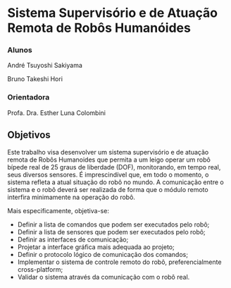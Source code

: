 # Sistema Supervisório e de Atuação Remota de Robôs Humanóides

### Alunos
André Tsuyoshi Sakiyama

Bruno Takeshi Hori

### Orientadora
Profa. Dra. Esther Luna Colombini

## Objetivos

Este trabalho visa desenvolver um sistema supervisório e de atuação remota de Robôs Humanoides que permita a um leigo operar um robô bípede real de 25 graus de liberdade (DOF), monitorando, em tempo real, seus diversos sensores. É imprescindível que, em todo o momento, o sistema refleta a atual situação do robô no mundo. A comunicação entre o sistema e o robô deverá ser realizada de forma que o módulo remoto interfira minimamente na operação do robô.

Mais especificamente, objetiva-se:

* Definir a lista de comandos que podem ser executados pelo robô;
* Definir a lista de sensores que podem ser executados pelo robô;
* Definir as interfaces de comunicação;
* Projetar a interface gráfica mais adequada ao projeto;
* Definir o protocolo lógico de comunicação dos comandos;
* Implementar o sistema de controle remoto do robô, preferencialmente cross-platform;
* Validar o sistema através da comunicação com o robô real.
